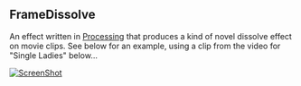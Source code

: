 ## FrameDissolve

An effect written in [Processing](http://processing.org/) that produces a kind of novel dissolve effect on movie clips. See below for an example, using a clip
from the video for "Single Ladies" below...

[![ScreenShot](https://raw.github.com/maliabadi/frame-dissolve/master/demo.png)](http://youtu.be/I4nNWFdpRYM)
